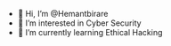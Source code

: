 - 👋 Hi, I’m @Hemantbirare
- 👀 I’m interested in Cyber Security
- 🌱 I’m currently learning Ethical Hacking

<!---
Hemantbirare/Hemantbirare is a ✨ special ✨ repository because its `README.md` (this file) appears on your GitHub profile.
You can click the Preview link to take a look at your changes.
--->

